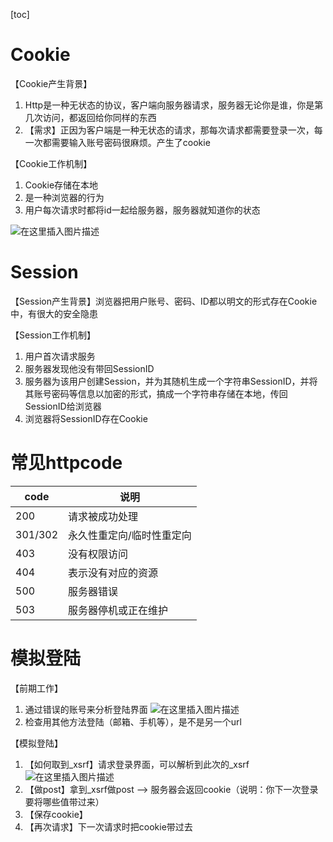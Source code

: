 [toc]

# Cookie
【Cookie产生背景】
1. Http是一种无状态的协议，客户端向服务器请求，服务器无论你是谁，你是第几次访问，都返回给你同样的东西
2. 【需求】正因为客户端是一种无状态的请求，那每次请求都需要登录一次，每一次都需要输入账号密码很麻烦。产生了cookie

【Cookie工作机制】
1. Cookie存储在本地
2. 是一种浏览器的行为
3. 用户每次请求时都将id一起给服务器，服务器就知道你的状态

![在这里插入图片描述](https://img-blog.csdnimg.cn/20190129091109142.png?x-oss-process=image/watermark,type_ZmFuZ3poZW5naGVpdGk,shadow_10,text_aHR0cHM6Ly9ibG9nLmNzZG4ubmV0L3N1bW1lcl9kZXc=,size_16,color_FFFFFF,t_70)

# Session
【Session产生背景】浏览器把用户账号、密码、ID都以明文的形式存在Cookie中，有很大的安全隐患

【Session工作机制】
1. 用户首次请求服务
2. 服务器发现他没有带回SessionID
3. 服务器为该用户创建Session，并为其随机生成一个字符串SessionID，并将其账号密码等信息以加密的形式，搞成一个字符串存储在本地，传回SessionID给浏览器
4. 浏览器将SessionID存在Cookie

# 常见httpcode

|code|说明|
|-|-|
|200|请求被成功处理|
|301/302|永久性重定向/临时性重定向|
|403|没有权限访问|
|404|表示没有对应的资源|
|500|服务器错误|
|503|服务器停机或正在维护|

# 模拟登陆
【前期工作】
1. 通过错误的账号来分析登陆界面
![在这里插入图片描述](https://img-blog.csdnimg.cn/20190129113909643.png?x-oss-process=image/watermark,type_ZmFuZ3poZW5naGVpdGk,shadow_10,text_aHR0cHM6Ly9ibG9nLmNzZG4ubmV0L3N1bW1lcl9kZXc=,size_16,color_FFFFFF,t_70)
2. 检查用其他方法登陆（邮箱、手机等），是不是另一个url

【模拟登陆】
1. 【如何取到_xsrf】请求登录界面，可以解析到此次的_xsrf
![在这里插入图片描述](https://img-blog.csdnimg.cn/20190129114157685.png?x-oss-process=image/watermark,type_ZmFuZ3poZW5naGVpdGk,shadow_10,text_aHR0cHM6Ly9ibG9nLmNzZG4ubmV0L3N1bW1lcl9kZXc=,size_16,color_FFFFFF,t_70)
2. 【做post】拿到_xsrf做post --> 服务器会返回cookie（说明：你下一次登录要将哪些值带过来）
3. 【保存cookie】
4. 【再次请求】下一次请求时把cookie带过去 